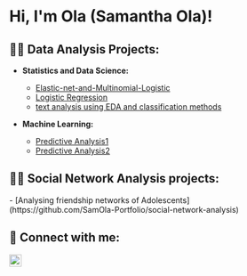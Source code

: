 <h1>Hi, I'm Ola (Samantha Ola)! </h1>

<h2>👨‍💻 Data Analysis Projects:</h2>

- <b>Statistics and Data Science: </b>
  - [Elastic-net-and-Multinomial-Logistic](https://github.com/SamOla-Portfolio/Elastic-net-and-Multinomial-Logistic/tree/master)
  - [Logistic Regression](https://github.com/SamOla-Portfolio/Logistic-regression/tree/main)
  - [text analysis using EDA and classification methods](https://github.com/SamOla-Portfolio/text-analysis/tree/main)

- <b> Machine Learning: </b>
  - [Predictive Analysis1](https://github.com/SamOla-Portfolio/DataCamp-Git/tree/main/Functions%20for%20Food%20Price%20Forecasts%202)
  - [Predictive Analysis2](https://github.com/SamOla-Portfolio/DataCamp-Git/tree/main/Predict%20Taxi%20Fares%20with%20Random%20Forests)

<h2>👨‍💻 Social Network Analysis projects:</h2>
  - [Analysing friendship networks of Adolescents](https://github.com/SamOla-Portfolio/social-network-analysis)
  
<h2> 🤳 Connect with me:</h2>

[<img align="left" alt="JoshMadakor | LinkedIn" width="22px" src="https://cdn.jsdelivr.net/npm/simple-icons@v3/icons/linkedin.svg" />][linkedin]

[linkedin]: https://www.linkedin.com/in/samantha-ola-daoud-b321b4187/


<!--
